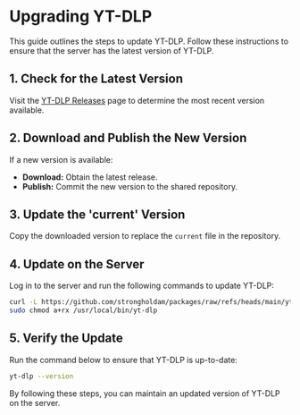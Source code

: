 # Upgrading YT-DLP

This guide outlines the steps to update YT-DLP. Follow these instructions to ensure that the server has the latest version of YT-DLP.

## 1. Check for the Latest Version

Visit the [YT-DLP Releases](https://github.com/yt-dlp/yt-dlp/releases) page to determine the most recent version available.

## 2. Download and Publish the New Version

If a new version is available:

- **Download:** Obtain the latest release.
- **Publish:** Commit the new version to the shared repository.

## 3. Update the 'current' Version

Copy the downloaded version to replace the `current` file in the repository.

## 4. Update on the Server

Log in to the server and run the following commands to update YT-DLP:

```bash
curl -L https://github.com/strongholdam/packages/raw/refs/heads/main/yt-dlp/current -o /usr/local/bin/yt-dlp
sudo chmod a+rx /usr/local/bin/yt-dlp
```

## 5. Verify the Update

Run the command below to ensure that YT-DLP is up-to-date:

```bash
yt-dlp --version
```

By following these steps, you can maintain an updated version of YT-DLP on the server.
